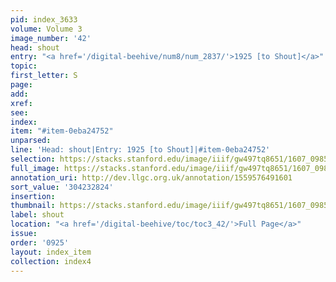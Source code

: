 ```yaml
---
pid: index_3633
volume: Volume 3
image_number: '42'
head: shout
entry: "<a href='/digital-beehive/num8/num_2837/'>1925 [to Shout]</a>"
topic:
first_letter: S
page:
add:
xref:
see:
index:
item: "#item-0eba24752"
unparsed:
line: 'Head: shout|Entry: 1925 [to Shout]|#item-0eba24752'
selection: https://stacks.stanford.edu/image/iiif/gw497tq8651/1607_0985/1786,2824,370,113/full/0/default.jpg
full_image: https://stacks.stanford.edu/image/iiif/gw497tq8651/1607_0985/full/full/0/default.jpg
annotation_uri: http://dev.llgc.org.uk/annotation/1559576491601
sort_value: '304232824'
insertion:
thumbnail: https://stacks.stanford.edu/image/iiif/gw497tq8651/1607_0985/1786,2824,370,113/150,/0/default.jpg
label: shout
location: "<a href='/digital-beehive/toc/toc3_42/'>Full Page</a>"
issue:
order: '0925'
layout: index_item
collection: index4
---
```

